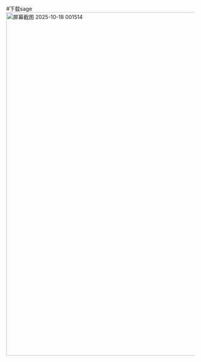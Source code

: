#下载sage
<img width="1343" height="918" alt="屏幕截图 2025-10-18 001514" src="https://github.com/user-attachments/assets/5f77feed-21d9-41db-91d3-a7fd0a427db2" />
